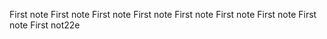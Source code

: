 First note
First note
First note
First note
First note
First note
First note
First note
First not22e
